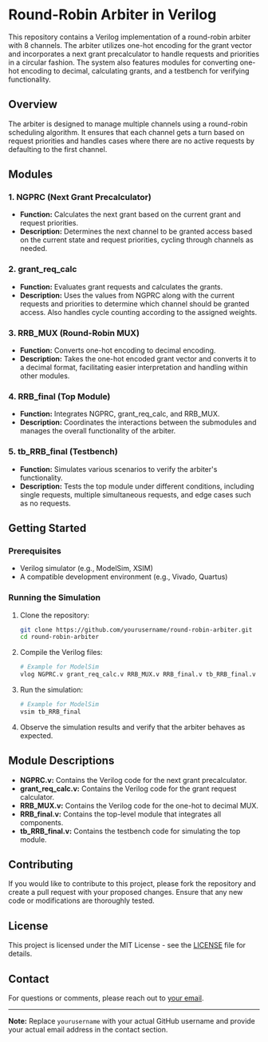 # Round-Robin Arbiter in Verilog

This repository contains a Verilog implementation of a round-robin arbiter with 8 channels. The arbiter utilizes one-hot encoding for the grant vector and incorporates a next grant precalculator to handle requests and priorities in a circular fashion. The system also features modules for converting one-hot encoding to decimal, calculating grants, and a testbench for verifying functionality.

## Overview

The arbiter is designed to manage multiple channels using a round-robin scheduling algorithm. It ensures that each channel gets a turn based on request priorities and handles cases where there are no active requests by defaulting to the first channel.

## Modules

### 1. **NGPRC (Next Grant Precalculator)**
- **Function:** Calculates the next grant based on the current grant and request priorities.
- **Description:** Determines the next channel to be granted access based on the current state and request priorities, cycling through channels as needed.

### 2. **grant_req_calc**
- **Function:** Evaluates grant requests and calculates the grants.
- **Description:** Uses the values from NGPRC along with the current requests and priorities to determine which channel should be granted access. Also handles cycle counting according to the assigned weights.

### 3. **RRB_MUX (Round-Robin MUX)**
- **Function:** Converts one-hot encoding to decimal encoding.
- **Description:** Takes the one-hot encoded grant vector and converts it to a decimal format, facilitating easier interpretation and handling within other modules.

### 4. **RRB_final (Top Module)**
- **Function:** Integrates NGPRC, grant_req_calc, and RRB_MUX.
- **Description:** Coordinates the interactions between the submodules and manages the overall functionality of the arbiter.

### 5. **tb_RRB_final (Testbench)**
- **Function:** Simulates various scenarios to verify the arbiter's functionality.
- **Description:** Tests the top module under different conditions, including single requests, multiple simultaneous requests, and edge cases such as no requests.

## Getting Started

### Prerequisites

- Verilog simulator (e.g., ModelSim, XSIM)
- A compatible development environment (e.g., Vivado, Quartus)

### Running the Simulation

1. Clone the repository:
    ```bash
    git clone https://github.com/yourusername/round-robin-arbiter.git
    cd round-robin-arbiter
    ```

2. Compile the Verilog files:
    ```bash
    # Example for ModelSim
    vlog NGPRC.v grant_req_calc.v RRB_MUX.v RRB_final.v tb_RRB_final.v
    ```

3. Run the simulation:
    ```bash
    # Example for ModelSim
    vsim tb_RRB_final
    ```

4. Observe the simulation results and verify that the arbiter behaves as expected.

## Module Descriptions

- **NGPRC.v:** Contains the Verilog code for the next grant precalculator.
- **grant_req_calc.v:** Contains the Verilog code for the grant request calculator.
- **RRB_MUX.v:** Contains the Verilog code for the one-hot to decimal MUX.
- **RRB_final.v:** Contains the top-level module that integrates all components.
- **tb_RRB_final.v:** Contains the testbench code for simulating the top module.

## Contributing

If you would like to contribute to this project, please fork the repository and create a pull request with your proposed changes. Ensure that any new code or modifications are thoroughly tested.

## License

This project is licensed under the MIT License - see the [LICENSE](LICENSE) file for details.

## Contact

For questions or comments, please reach out to [your email](mailto:your.email@example.com).

---

**Note:** Replace `yourusername` with your actual GitHub username and provide your actual email address in the contact section.
